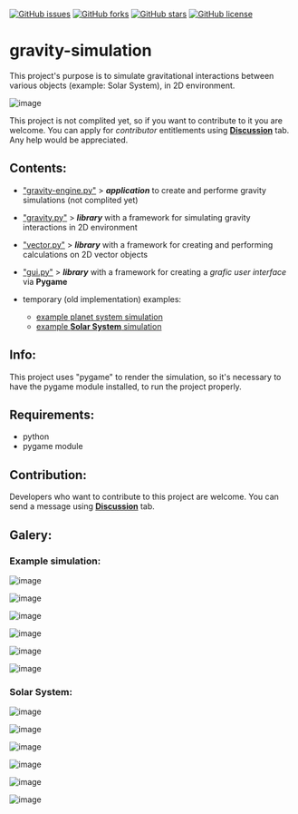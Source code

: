 [![GitHub issues](https://img.shields.io/github/issues/JENOT-ANT/gravity-simulation?style=for-the-badge)](https://github.com/JENOT-ANT/gravity-simulation/issues)
[![GitHub forks](https://img.shields.io/github/forks/JENOT-ANT/gravity-simulation?style=for-the-badge)](https://github.com/JENOT-ANT/gravity-simulation/network)
[![GitHub stars](https://img.shields.io/github/stars/JENOT-ANT/gravity-simulation?style=for-the-badge)](https://github.com/JENOT-ANT/gravity-simulation/stargazers)
[![GitHub license](https://img.shields.io/github/license/JENOT-ANT/gravity-simulation?style=for-the-badge)](https://github.com/JENOT-ANT/gravity-simulation/blob/main/LICENSE)

# gravity-simulation

This project's purpose is to simulate gravitational interactions between various objects (example: Solar System), in 2D environment.

![image](https://user-images.githubusercontent.com/107063507/173688156-d7bb8a5f-44f3-4418-8e6b-dfdf6c424f4e.png)

This project is not complited yet, so if you want to contribute to it you are welcome. You can apply for *contributor* entitlements using [**Discussion**](https://github.com/JENOT-ANT/gravity-simulation/discussions) tab. Any help would be appreciated.

## Contents:
- ["gravity-engine.py"](/gravity-engine.py) > ***application*** to create and performe gravity simulations (not complited yet)

- ["gravity.py"](/gravity.py) > ***library*** with a framework for simulating gravity interactions in 2D environment
- ["vector.py"](/vector.py) > ***library*** with a framework for creating and performing calculations on 2D vector objects
- ["gui.py"](/gui.py) > ***library*** with a framework for creating a *grafic user interface* via **Pygame**

- temporary (old implementation) examples:
  - [example planet system simulation](/examples/temporary-example-planet-system.py)
  - [example **Solar System** simulation](/examples/temporary-solar-system-simulation.py)

## Info:
This project uses "pygame" to render the simulation, so it's necessary to have the pygame module installed, to run the project properly.

## Requirements:
- python
- pygame module

## Contribution:
Developers who want to contribute to this project are welcome. You can send a message using [**Discussion**](https://github.com/JENOT-ANT/gravity-simulation/discussions) tab.

## Galery:

### Example simulation:

![image](https://user-images.githubusercontent.com/107063507/173688156-d7bb8a5f-44f3-4418-8e6b-dfdf6c424f4e.png)

![image](https://user-images.githubusercontent.com/107063507/173678917-6f729824-f2b1-4aca-aa30-26fa54b362d3.png)

![image](https://user-images.githubusercontent.com/107063507/173680537-51d01024-f28b-4c15-b228-29259d91342c.png)

![image](https://user-images.githubusercontent.com/107063507/173688902-dcbd05df-10a1-4d7c-9718-3340edfb4ad7.png)

![image](https://user-images.githubusercontent.com/107063507/173674309-7de2bad7-eb6f-4e3f-bb5a-2d221c18f854.png)

![image](https://user-images.githubusercontent.com/107063507/173684862-2e1e01f3-ef41-4c11-914b-d6b4a5ac2001.png)

<!---
![image](https://user-images.githubusercontent.com/107063507/173676892-da669a39-5ce7-4b75-aded-fa648f602e15.png)
![image](https://user-images.githubusercontent.com/107063507/173677003-b7fbab52-4f10-4f12-a162-8100cb24e8a1.png)
--->

### Solar System:
![image](https://user-images.githubusercontent.com/107063507/173241143-0732d416-03d7-4a00-b413-d7a58ff59db1.png)

![image](https://user-images.githubusercontent.com/107063507/173243419-0e2e234d-9133-46be-afdb-58d9f96d5921.png)

![image](https://user-images.githubusercontent.com/107063507/173242880-75e45b29-c8f4-4aa6-b706-d2064647df49.png)

![image](https://user-images.githubusercontent.com/107063507/173243492-62944ca9-9da7-4575-84fc-313996b15ed0.png)

![image](https://user-images.githubusercontent.com/107063507/173242789-2a12a07d-50bf-4bca-8280-02f6c29aeb12.png)

![image](https://user-images.githubusercontent.com/107063507/173243674-712b3772-a16e-447f-951c-c3e80c13e9ff.png)
